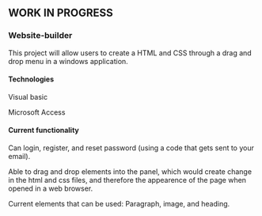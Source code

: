 ## WORK IN PROGRESS

### Website-builder


This project will allow users to create a HTML and CSS through a drag and drop menu in a windows application. 

#### Technologies
Visual basic 

Microsoft Access


#### Current functionality

Can login, register, and reset password (using a code that gets sent to your email).

Able to drag and drop elements into the panel, which would create change in the html and css files, and therefore the appearence of the page when opened
in a web browser.

Current elements that can be used: Paragraph, image, and heading.
